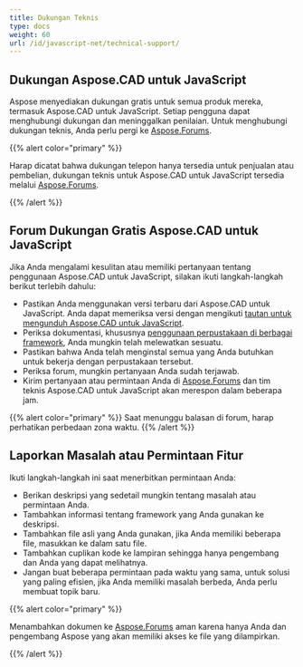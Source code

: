 ```yaml
---
title: Dukungan Teknis
type: docs
weight: 60
url: /id/javascript-net/technical-support/
---
```


## **Dukungan Aspose.CAD untuk JavaScript**

Aspose menyediakan dukungan gratis untuk semua produk mereka, termasuk Aspose.CAD untuk JavaScript. Setiap pengguna dapat menghubungi dukungan dan meninggalkan penilaian. Untuk menghubungi dukungan teknis, Anda perlu pergi ke [Aspose.Forums](https://forum.aspose.com/c/cad/19).

{{% alert color="primary" %}} 

Harap dicatat bahwa dukungan telepon hanya tersedia untuk penjualan atau pembelian, dukungan teknis untuk Aspose.CAD untuk JavaScript tersedia melalui [Aspose.Forums](https://forum.aspose.com/c/cad/19).

{{% /alert %}}

## **Forum Dukungan Gratis Aspose.CAD untuk JavaScript**

Jika Anda mengalami kesulitan atau memiliki pertanyaan tentang penggunaan Aspose.CAD untuk JavaScript, silakan ikuti langkah-langkah berikut terlebih dahulu:

- Pastikan Anda menggunakan versi terbaru dari Aspose.CAD untuk JavaScript. Anda dapat memeriksa versi dengan mengikuti [tautan untuk mengunduh Aspose.CAD untuk JavaScript](https://www.npmjs.com/package/aspose-cad).
- Periksa dokumentasi, khususnya [penggunaan perpustakaan di berbagai framework](/cad/javascript-net/showcases/), Anda mungkin telah melewatkan sesuatu.
- Pastikan bahwa Anda telah menginstal semua yang Anda butuhkan untuk bekerja dengan perpustakaan tersebut.
- Periksa forum, mungkin pertanyaan Anda sudah terjawab.
- Kirim pertanyaan atau permintaan Anda di [Aspose.Forums](https://forum.aspose.com/c/cad/19) dan tim teknis Aspose.CAD untuk JavaScript akan merespon dalam beberapa jam.


{{% alert color="primary" %}} 
Saat menunggu balasan di forum, harap perhatikan perbedaan zona waktu.
{{% /alert %}}

## **Laporkan Masalah atau Permintaan Fitur**

Ikuti langkah-langkah ini saat menerbitkan permintaan Anda:

- Berikan deskripsi yang sedetail mungkin tentang masalah atau permintaan Anda.
- Tambahkan informasi tentang framework yang Anda gunakan ke deskripsi.
- Tambahkan file asli yang Anda gunakan, jika Anda memiliki beberapa file, masukkan ke dalam satu file.
- Tambahkan cuplikan kode ke lampiran sehingga hanya pengembang dan Anda yang dapat melihatnya.
- Jangan buat beberapa permintaan pada waktu yang sama, untuk solusi yang paling efisien, jika Anda memiliki masalah berbeda, Anda perlu membuat topik baru.

{{% alert color="primary" %}}

Menambahkan dokumen ke [Aspose.Forums](https://forum.aspose.com/c/cad/19) aman karena hanya Anda dan pengembang Aspose yang akan memiliki akses ke file yang dilampirkan.

{{% /alert %}}
